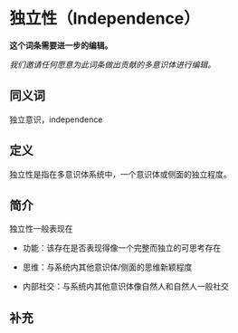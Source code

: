 # 独立性（Independence）

**这个词条需要进一步的编辑。**

_我们邀请任何愿意为此词条做出贡献的多意识体进行编辑。_

## 同义词

独立意识，independence

## 定义

独立性是指在多意识体系统中，一个意识体或侧面的独立程度。

## 简介

独立性一般表现在

- 功能：该存在是否表现得像一个完整而独立的可思考存在

- 思维：与系统内其他意识体/侧面的思维新颖程度

- 内部社交：与系统内其他意识体像自然人和自然人一般社交

## 补充
